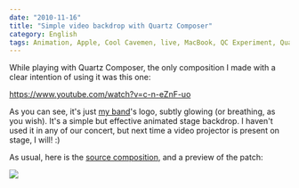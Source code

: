 ```yaml
---
date: "2010-11-16"
title: "Simple video backdrop with Quartz Composer"
category: English
tags: Animation, Apple, Cool Cavemen, live, MacBook, QC Experiment, Quartz Composer, stage, Video, Visual
---
```


While playing with Quartz Composer, the only composition I made with a clear intention of using it was this one:

https://www.youtube.com/watch?v=c-n-eZnF-uo

As you can see, it's just [my band](https://coolcavemen.com)'s logo, subtly glowing (or breathing, as you wish). It's a simple but effective animated stage backdrop. I haven't used it in any of our concert, but next time a video projector is present on stage, I will! :)

As usual, here is the [source composition](https://kevin.deldycke.com/documents/glowing-cool-cavemen.qtz), and a preview of the patch:

![]({attach}glowing-cool-cavemen-patch.png)

